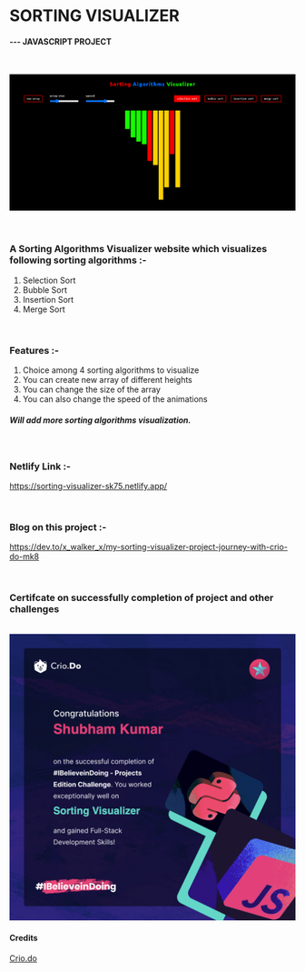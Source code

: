 # SORTING VISUALIZER
#### --- JAVASCRIPT PROJECT
<br/>

![Site Image](./sorting_visualizer.png?raw=true "Sorting Viusalizer")

<br/>

### A Sorting Algorithms Visualizer website which visualizes following sorting algorithms :- 
1. Selection Sort
2. Bubble Sort
3. Insertion Sort
4. Merge Sort

<br/>

### Features :- 
1. Choice among 4 sorting algorithms to visualize
2. You can create new array of different heights  
3. You can change the size of the array 
4. You can also change the speed of the animations

##### Will add more sorting algorithms visualization.  

<br/>

### Netlify Link :- 
https://sorting-visualizer-sk75.netlify.app/

<br/>

### Blog on this project :- 
https://dev.to/x_walker_x/my-sorting-visualizer-project-journey-with-crio-do-mk8

<br/>

### Certifcate on successfully completion of project and other challenges
<br/>
<img src="./Certificate.010.png" alt="course certificate">

<br/>

#### Credits 
<a href="https://www.crio.do/">Crio.do</a>
